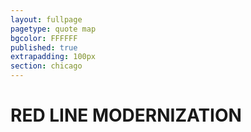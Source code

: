 ```yaml
---
layout: fullpage
pagetype: quote map
bgcolor: FFFFFF
published: true
extrapadding: 100px
section: chicago
---
```


<div id="redrehab" class="mapstage"></div>

# RED LINE MODERNIZATION
